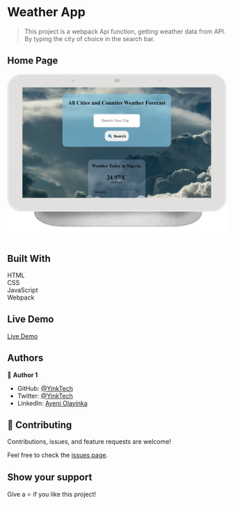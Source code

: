 # Weather App
> This project is a webpack Api function, getting weather data from API. By typing the city of choice in the search bar.

## Home Page
![screenshot](./src/assets/screenshot.png)

## Built With 
HTML <br> CSS <br> JavaScript <br> Webpack

## Live Demo

[Live Demo](https://yinktech.github.io/weather-app/)

## Authors

👤 **Author 1**

- GitHub: [@YinkTech](https://github.com/yinktech)
- Twitter: [@YinkTech](https://twitter.com/yink_tech)
- LinkedIn: [Ayeni Olayinka](https://www.linkedin.com/in/yinktech/)

## 🤝 Contributing
Contributions, issues, and feature requests are welcome!

Feel free to check the [issues page](https://github.com/YinkTech/weather-app/issues).

## Show your support

Give a ⭐️ if you like this project!

